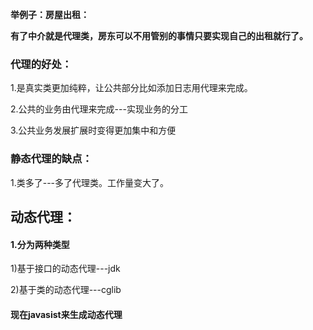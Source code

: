 **举例子：房屋出租：**

**有了中介就是代理类，房东可以不用管别的事情只要实现自己的出租就行了。**

### 代理的好处：

1.是真实类更加纯粹，让公共部分比如添加日志用代理来完成。

2.公共的业务由代理来完成---实现业务的分工

3.公共业务发展扩展时变得更加集中和方便

### 静态代理的缺点：

1.类多了---多了代理类。工作量变大了。



## 动态代理：

#### 1.分为两种类型

1)基于接口的动态代理---jdk

2)基于类的动态代理---cglib

#### 现在javasist来生成动态代理